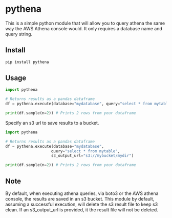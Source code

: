 # pythena

This is a simple python module that will allow you to query athena the same way the AWS Athena console would. It only requires a database name and query string.

## Install
```bash
pip install pythena
```

## Usage

```python
import pythena

# Returns results as a pandas dataframe
df = pythena.execute(database="mydatabase", query="select * from mytable")

print(df.sample(n=2)) # Prints 2 rows from your dataframe
```

Specify an s3 url to save results to a bucket.
```python
import pythena

# Returns results as a pandas dataframe
df = pythena.execute(database="mydatabase", 
                    query="select * from mytable", 
                    s3_output_url="s3://mybucket/mydir")

print(df.sample(n=2)) # Prints 2 rows from your dataframe
```

## Note
By default, when executing athena queries, via boto3 or the AWS athena console, the results are saved in an s3 bucket. This module by default, assuming a successful execution, will delete the s3 result file to keep s3 clean. If an s3_output_url is provided, it the result file will not be deleted.